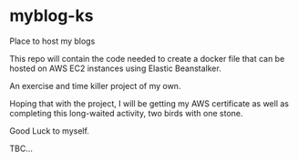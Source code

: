 # myblog-ks
Place to host my blogs

This repo will contain the code needed to create a docker file that can be hosted on AWS EC2 instances using Elastic Beanstalker.

An exercise and time killer project of my own.

Hoping that with the project, I will be getting my AWS certificate as well as completing this long-waited activity, two birds with one stone.

Good Luck to myself. 

TBC...
